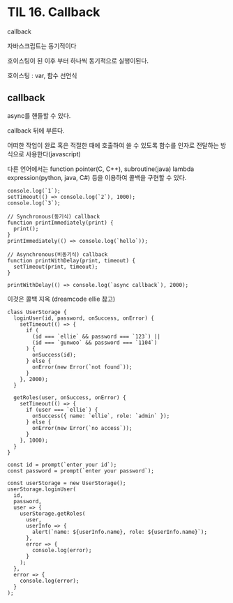 
# TIL 16. Callback

callback

자바스크립트는 동기적이다

호이스팅이 된 이후 부터 하나씩 동기적으로 실행이된다.

호이스팅 : var, 함수 선언식 

## callback

async를 핸들할 수 있다.

callback 뒤에 부른다.

어떠한 작업이 완료 혹은 적절한 때에 호출하여 쓸 수 있도록 함수를 인자로 전달하는 방식으로 사용한다(javascript)

다른 언어에서는 function pointer(C, C++), subroutine(java) lambda expression(python, java, C#) 등을 이용하여 콜백을 구현할 수 있다.

```tsx
console.log(`1`);
setTimeout(() => console.log(`2`), 1000);
console.log(`3`);

// Synchronous(동기식) callback
function printImmediately(print) {
  print();
}
printImmediately(() => console.log(`hello`));

// Asynchronous(비동기식) callback
function printWithDelay(print, timeout) {
  setTimeout(print, timeout);
}

printWithDelay(() => console.log(`async callback`), 2000);
```

이것은 콜백 지옥 (dreamcode ellie 참고)

```tsx
class UserStorage {
  loginUser(id, password, onSuccess, onError) {
    setTimeout(() => {
      if (
        (id === `ellie` && password === `123`) ||
        (id === `gunwoo` && password === `1104`)
      ) {
        onSuccess(id);
      } else {
        onError(new Error(`not found`));
      }
    }, 2000);
  }

  getRoles(user, onSuccess, onError) {
    setTimeout(() => {
      if (user === `ellie`) {
        onSuccess({ name: `ellie`, role: `admin` });
      } else {
        onError(new Error(`no access`));
      }
    }, 1000);
  }
}

const id = prompt(`enter your id`);
const password = prompt(`enter your password`);

const userStorage = new UserStorage();
userStorage.loginUser(
  id,
  password,
  user => {
    userStorage.getRoles(
      user,
      userInfo => {
        alert(`name: ${userInfo.name}, role: ${userInfo.name}`);
      },
      error => {
        console.log(error);
      }
    );
  },
  error => {
    console.log(error);
  }
);
```